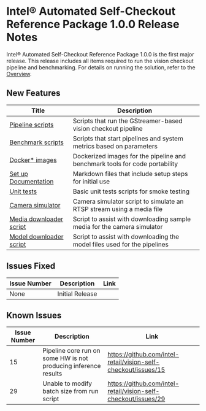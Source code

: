 # Intel® Automated Self-Checkout Reference Package 1.0.0 Release Notes

Intel® Automated Self-Checkout Reference Package 1.0.0 is the first major release. This release includes all items required to run the vision checkout pipeline and benchmarking. For details on running the solution, refer to the [Overview](../index.md). 

## New Features

| Title                                                                                        | Description                                                                 |
|----------------------------------------------------------------------------------------------|-----------------------------------------------------------------------------|
| [Pipeline scripts](../pipelinerun.md#run-pipeline-with-different-input-sourceinputsrc-types) | Scripts that run the GStreamer-based vision checkout pipeline               |
| [Benchmark scripts](../pipelinebenchmarking.md)                                              | Scripts that start pipelines and system metrics based on parameters         |
| [Docker* images](../pipelinesetup.md#step-4-build-the-reference-design-docker-images)       | Dockerized images for the pipeline and benchmark tools for code portability |
| [Set up Documentation](../pipelinesetup.md)                                                  | Markdown files that include setup steps for initial use                     |
| [Unit tests](testing.md)                                                                     | Basic unit tests scripts for smoke testing                                  |
| [Camera simulator](../pipelinerun.md#run-camera-simulator)                                   | Camera simulator script to simulate an RTSP stream using a media file       |
| [Media downloader script](../pipelinebenchmarking.md#file)                                   | Script to assist with downloading sample media for the camera simulator     |
| [Model downloader script](../pipelinesetup.md#step-3-download-models-manually-optional)      | Script to assist with downloading the model files used for the pipelines    |

## Issues Fixed

| Issue Number | Description     | Link        | 
| -----------  | --------------- | ----------- |
| None         | Initial Release |             |

## Known Issues

| Issue Number | Description                                                     | Link                                                           |
| -----------  | --------------------------------------------------------------- | -------------------------------------------------------------- |
| 15           | Pipeline core run on some HW is not producing inference results | https://github.com/intel-retail/vision-self-checkout/issues/15 |
| 29           | Unable to modify batch size from run script                     | https://github.com/intel-retail/vision-self-checkout/issues/29 |

